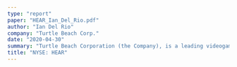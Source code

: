 ```yaml
---
type: "report"
paper: "HEAR_Ian_Del_Rio.pdf"
author: "Ian Del Rio"
company: "Turtle Beach Corp."
date: "2020-04-30"
summary: "Turtle Beach Corporation (the Company), is a leading videogame peripheral brand offering a large selection of gaming accessories for all major gaming consoles, PC’s and mobile devices. A market leader in console gaming headsets for the past 10 years, Turtle Beach has recently expanded its product offering to include PC gaming peripherals such as headsets, keyboards and mice. "
title: "NYSE: HEAR"
---
```

